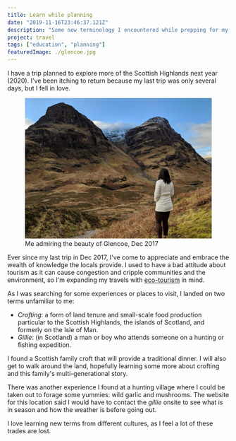 ```yaml
---
title: Learn while planning
date: "2019-11-16T23:46:37.121Z"
description: "Some new terminology I encountered while prepping for my next trip."
project: travel
tags: ["education", "planning"]
featuredImage: ./glencoe.jpg
---
```


I have a trip planned to explore more of the Scottish Highlands next year (2020). I've been itching to return
because my last trip was only several days, but I fell in love.

<figure>
  <img src="./glencoe.jpg" alt="Glencoe">
  <figcaption>Me admiring the beauty of Glencoe, Dec 2017</figcaption>
</figure>

Ever since my last trip in Dec 2017,
I've come to appreciate and embrace the wealth of knowledge the locals provide. I used to have a bad attitude about
tourism as it can cause congestion and cripple communities and the environment, so I'm expanding my travels with
[eco-tourism](https://en.wikipedia.org/wiki/Ecotourism) in mind.

As I was searching for some experiences or places to visit, I landed on two terms unfamiliar to me:

- _Crofting_: a form of land tenure and small-scale food production particular to the Scottish Highlands, the islands of Scotland, and formerly on the Isle of Man.
- _Gillie_: (in Scotland) a man or boy who attends someone on a hunting or fishing expedition.

I found a Scottish family croft that will provide a traditional dinner. I will also get to walk around the land, hopefully learning some more about crofting and this family's multi-generational story.

There was another experience I found at a hunting village where I could be taken out to forage some yummies: wild garlic and mushrooms. The website for this location said I would have to contact the _gillie_ onsite to see what is in season and how the weather is before going out.

I love learning new terms from different cultures, as I feel a lot of these trades are lost.

